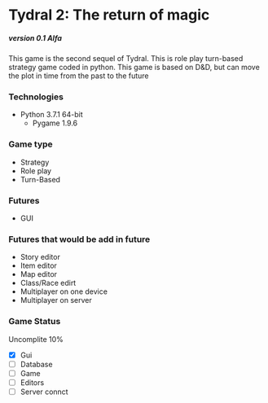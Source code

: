 # Tydral 2: The return of magic
##### version 0.1 Alfa

This game is the second sequel of Tydral.
This is role play turn-based strategy game coded in python.
This game is based on D&D, but can move the plot in time from the past to the future

### Technologies
 - Python 3.7.1 64-bit
    - Pygame 1.9.6

### Game type
 - Strategy
 - Role play
 - Turn-Based

### Futures
 - GUI

### Futures that would be add in future
 - Story editor
 - Item editor
 - Map editor
 - Class/Race edirt
 - Multiplayer on one device
 - Multiplayer on server

### Game Status
Uncomplite 
10%

 - [x] Gui
 - [ ] Database
 - [ ] Game
 - [ ] Editors
 - [ ] Server connct